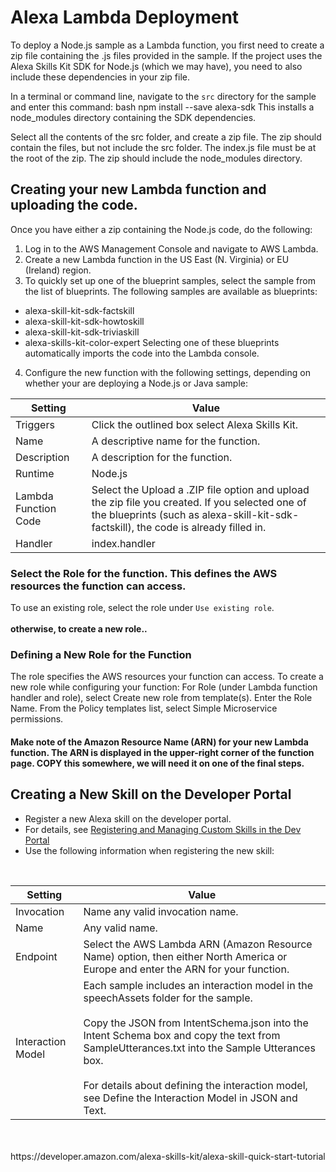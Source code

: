 Alexa Lambda Deployment
===============

To deploy a Node.js sample as a Lambda function, you first need to create a zip file containing the .js files provided in the sample. If the project uses the Alexa Skills Kit SDK for Node.js (which we may have), you need to also include these dependencies in your zip file.

In a terminal or command line, navigate to the `src` directory for the sample and enter this command:
bash npm install --save alexa-sdk
This installs a node_modules directory containing the SDK dependencies.

Select all the contents of the src folder, and create a zip file.
The zip should contain the files, but not include the src folder. The index.js file must be at the root of the zip. The zip should include the node_modules directory.


## Creating your new Lambda function and uploading the code.

Once you have either a zip containing the Node.js code, do the following:
1. Log in to the AWS Management Console and navigate to AWS Lambda.
2. Create a new Lambda function in the US East (N. Virginia) or EU (Ireland) region.
3. To quickly set up one of the blueprint samples, select the sample from the list of blueprints. The following samples are available as blueprints:
  * alexa-skill-kit-sdk-factskill
  * alexa-skill-kit-sdk-howtoskill
  * alexa-skill-kit-sdk-triviaskill
  * alexa-skills-kit-color-expert
Selecting one of these blueprints automatically imports the code into the Lambda console.
4. Configure the new function with the following settings, depending on whether your are deploying a Node.js or Java sample:

| Setting       | Value         |
| ------------- | ------------- |
| Triggers      | Click the outlined box select Alexa Skills Kit.  |
| Name          | A descriptive name for the function.  |
| Description   | A description for the function.  |
| Runtime       | Node.js  |
| Lambda Function Code  | 	Select the Upload a .ZIP file option and upload the zip file you created. If you selected one of the blueprints (such as alexa-skill-kit-sdk-factskill), the code is already filled in.|
| Handler       |  index.handler |

### Select the Role for the function. This defines the AWS resources the function can access.

To use an existing role, select the role under `Use existing role`.
<br>
<br>
**otherwise, to create a new role..**
<br>
### Defining a New Role for the Function

The role specifies the AWS resources your function can access. To create a new role while configuring your function:
For Role (under Lambda function handler and role), select Create new role from template(s).
Enter the Role Name.
From the Policy templates list, select Simple Microservice permissions.

#### Make note of the Amazon Resource Name (ARN) for your new Lambda function. The ARN is displayed in the upper-right corner of the function page. COPY this somewhere, we will need it on one of the final steps.

## Creating a New Skill on the Developer Portal

- Register a new Alexa skill on the developer portal.
- For details, see [Registering and Managing Custom Skills in the Dev Portal](https://developer.amazon.com/public/solutions/alexa/alexa-skills-kit/docs/registering-and-managing-alexa-skills-in-the-developer-portal)
- Use the following information when registering the new skill:

<br>

| Setting |	Value |
| ------- | ----- |
| Invocation | Name	any valid invocation name. |
| Name |	Any valid name. |
| Endpoint |	Select the AWS Lambda ARN (Amazon Resource Name) option, then either North America or Europe and enter the ARN for your function. |
| Interaction Model |	Each sample includes an interaction model in the speechAssets folder for the sample. <br><br>Copy the JSON from IntentSchema.json into the Intent Schema box and copy the text from SampleUtterances.txt into the Sample Utterances box. <br><br>For details about defining the interaction model, see Define the Interaction Model in JSON and Text. |





<br>
<br>
https://developer.amazon.com/alexa-skills-kit/alexa-skill-quick-start-tutorial